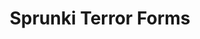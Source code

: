 ---
slug: sprunki-terror-forms-2554
title: Sprunki Terror Forms
description: "Sprunki Terror Forms is an exciting online game. Play for free directly in your browser!"
icon: /images/popular_mods/Sprunki Terror Forms.png
url: https://wowtbc.net/sprunkin/terror-forms/index.html
previewImage: /images/popular_mods/Sprunki Terror Forms.png
type: popular mods

# SEO配置
seo:
  title: "Sprunki Terror Forms - Play Free Online Game | Fun Browser Games"
  description: "Sprunki Terror Forms - Play this fun online game for free in your browser. No download required!"
  ogImage: "/images/popular_mods/Sprunki Terror Forms.png"
  keywords: "sprunki-terror-forms-2554, online game, browser game, free game, popular mods game, play online"

videoUrls:
  - https://www.youtube.com/embed/example1
  - https://www.youtube.com/embed/example2

whyPlay:
  title: "Why Play Sprunki Terror Forms?"
  items:
    - "Immersive Gameplay: Sprunki Terror Forms offers an engaging and immersive gaming experience that will keep you entertained for hours"
    - "Challenging Levels: Test your skills with increasingly difficult challenges and obstacles"
    - "Beautiful Graphics: Enjoy stunning visuals and smooth animations that bring the game world to life"
    - "Regular Updates: New content and features are added regularly to keep the game fresh and exciting"
    - "Free to Play: Experience all the fun without spending a penny"
    - "Community Features: Connect with other players, share strategies, and compete for high scores"
    - "Cross-Platform: Play on any device with a web browser, no downloads required"

features:
  title: "Key Features of Sprunki Terror Forms"
  image: "/images/popular_mods/Sprunki Terror Forms.png"
  items:
    - "Intuitive Controls: Easy to learn controls make Sprunki Terror Forms accessible for players of all skill levels"
    - "Multiple Game Modes: Enjoy various gameplay options that provide different challenges and experiences"
    - "Character Customization: Personalize your gaming experience with unique characters and items"
    - "Achievement System: Complete special tasks to earn rewards and recognition"
    - "Leaderboards: Compete with players worldwide and see who can achieve the highest scores"

characteristics:
  title: "Game Characteristics"
  image: "/images/popular_mods/Sprunki Terror Forms.png"
  items:
    - "Genre: Popular mods game with elements of strategy and skill"
    - "Difficulty: Suitable for both casual gamers and those seeking a challenge"
    - "Play Time: Quick sessions or extended gameplay, depending on your preference"
    - "Art Style: Vibrant and engaging visuals that enhance the gaming experience"
    - "Sound Design: Immersive audio that complements the gameplay perfectly"

info: "Sprunki Terror Forms is an exciting online game that offers players a unique and engaging gaming experience. With its intuitive controls, stunning visuals, and challenging gameplay, Sprunki Terror Forms provides hours of entertainment for players of all ages and skill levels. Whether you're looking for a quick gaming session during a break or an extended play session, Sprunki Terror Forms delivers an immersive experience that will keep you coming back for more. The game features multiple levels of increasing difficulty, ensuring that players are constantly challenged as they progress. With regular updates adding new content and features, Sprunki Terror Forms remains fresh and exciting, providing endless entertainment options for its growing community of players."

howToPlayIntro: "Welcome to Sprunki Terror Forms! This guide will walk you through the basics and help you master the game. Whether you're a beginner or looking to improve your skills, these tips and instructions will enhance your gaming experience."

howToPlaySteps:
  - title: "Getting Started"
    description: "Begin your Sprunki Terror Forms adventure by familiarizing yourself with the controls. Use your keyboard or mouse to navigate through the game interface. The tutorial will guide you through the basic mechanics and help you understand the objectives."
  - title: "Understanding the Objectives"
    description: "In Sprunki Terror Forms, your main goal is to progress through levels by completing specific objectives. Each level presents unique challenges that require different strategies and approaches."
  - title: "Mastering the Controls"
    description: "Practice using the controls to improve your precision and reaction time. Sprunki Terror Forms requires quick reflexes and strategic thinking to overcome obstacles and defeat opponents."
  - title: "Utilizing Power-ups"
    description: "Collect power-ups throughout the game to enhance your abilities and overcome difficult challenges. Each power-up offers unique advantages that can be crucial for success."
  - title: "Developing Strategies"
    description: "As you progress in Sprunki Terror Forms, develop effective strategies for different scenarios. Analyze patterns, anticipate challenges, and adapt your approach to maximize your performance."

faq:
  title: "Frequently Asked Questions about Sprunki Terror Forms"
  items:
    - question: "Is Sprunki Terror Forms free to play?"
      answer: "Yes, Sprunki Terror Forms is completely free to play directly in your web browser. No downloads or purchases are required to enjoy the full game experience."
    - question: "Can I play Sprunki Terror Forms on mobile devices?"
      answer: "Yes, Sprunki Terror Forms is optimized for both desktop and mobile play. You can enjoy the game on any device with a web browser and internet connection."
    - question: "Are there any in-game purchases?"
      answer: "While Sprunki Terror Forms is free to play, there may be optional in-game purchases available for cosmetic items or additional features that don't affect core gameplay."
    - question: "How often is Sprunki Terror Forms updated?"
      answer: "The developers regularly update Sprunki Terror Forms with new content, features, and improvements based on player feedback and game performance."
    - question: "Can I play Sprunki Terror Forms offline?"
      answer: "Currently, Sprunki Terror Forms requires an internet connection to play as it's a browser-based online game."
    - question: "Is Sprunki Terror Forms suitable for children?"
      answer: "Yes, Sprunki Terror Forms is designed to be family-friendly and suitable for players of all ages."
    - question: "How do I report bugs or issues?"
      answer: "If you encounter any problems while playing Sprunki Terror Forms, you can report them through the game's support page or contact the developers directly through their website."
    - question: "Still Have Questions?"
      answer: "If you have additional questions about Sprunki Terror Forms that aren't covered in this FAQ, please visit our support center or contact our customer service team for assistance."
---